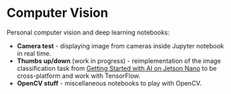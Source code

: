 # Computer Vision
Personal computer vision and deep learning notebooks:

- **Camera test** - displaying image from cameras inside Jupyter notebook in real time.
- **Thumbs up/down** (work in progress) - reimplementation of the image classification task from [Getting Started with AI on Jetson Nano](https://courses.nvidia.com/courses/course-v1:DLI+C-RX-02+V1/about) to be cross-platform and work with TensorFlow.
- **OpenCV stuff** - miscellaneous notebooks to play with OpenCV.